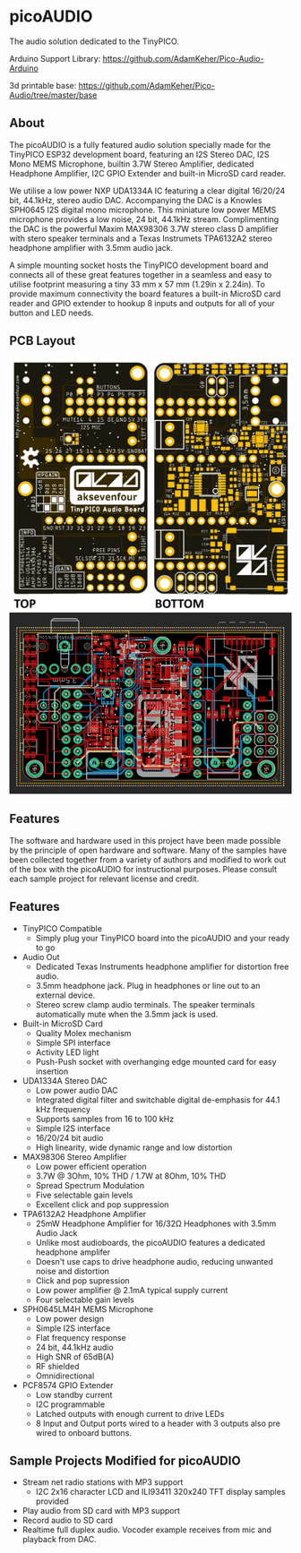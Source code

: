 # picoAUDIO
The audio solution dedicated to the TinyPICO.

Arduino Support Library: https://github.com/AdamKeher/Pico-Audio-Arduino

3d printable base: https://github.com/AdamKeher/Pico-Audio/tree/master/base
## About
The picoAUDIO is a fully featured audio solution specially made for the TinyPICO ESP32 development board, featuring an I2S Stereo DAC, I2S Mono MEMS Microphone, builtin 3.7W Stereo Amplifier, dedicated Headphone Amplifier, I2C GPIO Extender and built-in MicroSD card reader.

We utilise a low power NXP UDA1334A IC featuring a clear digital 16/20/24 bit, 44.1kHz, stereo audio DAC. Accompanying the DAC is a Knowles SPH0645 I2S digital mono microphone. This miniature low power MEMS microphone provides a low noise, 24 bit, 44.1kHz stream. Complimenting the DAC is the powerful Maxim MAX98306 3.7W stereo class D amplifier with stero speaker terminals and a Texas Instrumets TPA6132A2 stereo headphone amplifier with 3.5mm audio jack.

A simple mounting socket hosts the TinyPICO development board and connects all of these great features together in a seamless and easy to utilise footprint measuring a tiny 33 mm x 57 mm (1.29in x 2.24in). To provide maximum connectivity the board features a built-in MicroSD card reader and GPIO extender to hookup 8 inputs and outputs for all of your button and LED needs.
## PCB Layout
![XCopy Board Image](https://github.com/AdamKeher/Pico-Audio/blob/master/files/board.png)
![XCopy Board Image](https://github.com/AdamKeher/Pico-Audio/blob/master/files/route.png)
## Features
The software and hardware used in this project have been made possible by the principle of open hardware and software. Many of the samples have been collected together from a variety of authors and modified to work out of the box with the picoAUDIO for instructional purposes. Please consult each sample project for relevant license and credit.
## Features
* TinyPICO Compatible
  * Simply plug your TinyPICO board into the picoAUDIO and your ready to go
* Audio Out
  * Dedicated Texas Instruments headphone amplifier for distortion free audio.
  * 3.5mm headphone jack. Plug in headphones or line out to an external device.
  * Stereo screw clamp audio terminals. The speaker terminals automatically mute when the 3.5mm jack is used.
* Built-in MicroSD Card
  * Quality Molex mechanism
  * Simple SPI interface
  * Activity LED light
  * Push-Push socket with overhanging edge mounted card for easy insertion
* UDA1334A Stereo DAC
  * Low power audio DAC
  * Integrated digital filter and switchable digital de-emphasis for 44.1 kHz frequency
  * Supports samples from 16 to 100 kHz
  * Simple I2S interface
  * 16/20/24 bit audio
  * High linearity, wide dynamic range and low distortion
* MAX98306 Stereo Amplifier
  * Low power efficient operation
  * 3.7W @ 3Ohm, 10% THD / 1.7W at 8Ohm, 10% THD
  * Spread Spectrum Modulation
  * Five selectable gain levels
  * Excellent click and pop suppression
* TPA6132A2 Headphone Amplifier
  * 25mW Headphone Amplifier for 16/32Ω Headphones with 3.5mm Audio Jack  
  * Unlike most audioboards, the picoAUDIO features a dedicated headphone amplifer
  * Doesn't use caps to drive headphone audio, reducing unwanted noise and distortion
  * Click and pop supression
  * Low power amplifier @ 2.1mA typical supply current
  * Four selectable gain levels
* SPH0645LM4H MEMS Microphone
  * Low power design
  * Simple I2S interface
  * Flat frequency response
  * 24 bit, 44.1kHz audio
  * High SNR of 65dB(A)
  * RF shielded
  * Omnidirectional
* PCF8574 GPIO Extender
  * Low standby current
  * I2C programmable
  * Latched outputs with enough current to drive LEDs
  * 8 Input and Output ports wired to a header with 3 outputs also pre wired to onboard buttons.
## Sample Projects Modified for picoAUDIO
* Stream net radio stations with MP3 support
  * I2C 2x16 character LCD and ILI93411 320x240 TFT display samples provided
* Play audio from SD card with MP3 support
* Record audio to SD card
* Realtime full duplex audio. Vocoder example receives from mic and playback from DAC.